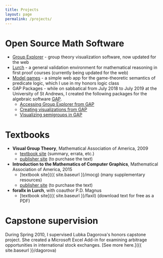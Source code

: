 ```yaml
---
title: Projects
layout: page
permalink: /projects/
---
```


# Open Source Math Software

 * [Group Explorer](http://nathancarter.github.io/group-explorer) -
   group theory visualization software, now updated for the web
 * [Lurch](http://lurchmath.org) - a general validation
   environment for mathematical reasoning in first proof courses
   (currently being updated for the web)
 * [Model games](https://nathancarter.github.io/model-games/) -
   a simple web app for the game-theoretic semantics of predicate
   logic, which I use in my honors logic class
 * GAP Packages - while on sabbatical from July 2018 to July 2019 at the
   University of St Andrews, I created the following packages for the algebraic
   software [GAP](https://www.gap-system.org).
    * [Accessing Group Explorer from GAP](https://nathancarter.github.io/gap-pkg-groupexplorer/)
    * [Creating visualizations from GAP](https://nathancarter.github.io/jupyterviz/)
    * [Visualizing semigroups in GAP](https://nathancarter.github.io/semigroupviz/)

# Textbooks

 * **Visual Group Theory**, Mathematical Association of America, 2009
    * [textbook site](http://web.bentley.edu/empl/c/ncarter/vgt) (summary, errata, etc.)
    * [publisher site](http://www.maa.org/press/ebooks/visual-group-theory) (to purchase the text)
 * **Introduction to the Mathematics of Computer Graphics**, Mathematical Association of America, 2015
    * [textbook site]({{ site.baseurl }}/mocg) (many supplementary resources)
    * [publisher site](http://www.maa.org/press/ebooks/introduction-to-the-mathematics-of-computer-graphics) (to purchase the text)
 * **forallx in Lurch**, with coauthor P.D. Magnus
    * [textbook site]({{ site.baseurl }}/faxil) (download text for free as a PDF)

# Capstone supervision

During Spring 2010, I supervised Lubka Dagorova's honors
capstone project. She created a Microsoft Excel Add-in for
examining arbitrage opportunities in international stock
exchanges. [See more here.]({{ site.baseurl }}/dagorova)
